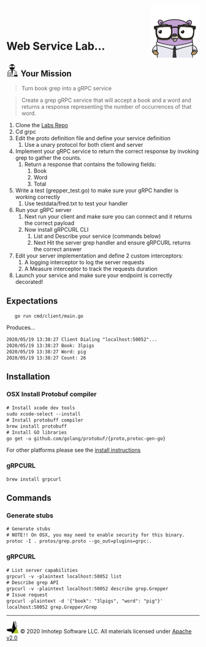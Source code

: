 <img src="../assets/gophernand.png" align="right" width="128" height="auto"/>

<br/>
<br/>
<br/>

# Web Service Lab...

## <img src="../assets/lab.png" width="auto" height="32"/> Your Mission

> Turn book grep into a gRPC service

> Create a grep gRPC service that will accept a book and a word and returns a response
> representing the number of occurrences of that word.

1. Clone the [Labs Repo](https://github.com/gopherland/labs2)
2. Cd grpc
3. Edit the proto definition file and define your service definition
   1. Use a unary protocol for both client and server
4. Implement your gRPC service to return the correct response by invoking grep to gather the counts.
   1. Return a response that contains the following fields:
      1. Book
      2. Word
      3. Total
5. Write a test (grepper_test.go) to make sure your gRPC handler is working correctly
   1. Use testdata/fred.txt to test your handler
6. Run your gRPC server
   1. Next run your client and make sure you can connect and it returns the correct payload
   2. Now install gRPCURL CLI
      1. List and Describe your service (commands below)
      2. Next Hit the server grep handler and ensure gRPCURL returns the correct answer
7. Edit your server implementation and define 2 custom interceptors:
   1. A logging interceptor to log the server requests
   2. A Measure interceptor to track the requests duration
8. Launch your service and make sure your endpoint is correctly decorated!

## Expectations

```shell
   go run cmd/client/main.go
```

Produces...

```text
2020/05/19 13:38:27 Client Dialing "localhost:50052"...
2020/05/19 13:38:27 Book: 3lpigs
2020/05/19 13:38:27 Word: pig
2020/05/19 13:38:27 Count: 26
```

## Installation

### OSX Install Protobuf compiler

```shell
# Install xcode dev tools
sudo xcode-select --install
# Install protobuff compiler
brew install protobuff
# Install GO libraries
go get -u github.com/golang/protobuf/{proto,protoc-gen-go}
```

For other platforms please see the [install instructions](https://github.com/protocolbuffers/protobuf/blob/master/README.md#protocol-compiler-installation)

### gRPCURL

```shell
brew install grpcurl
```

## Commands

### Generate stubs

```shell
# Generate stubs
# NOTE!! On OSX, you may need to enable security for this binary.
protoc -I . protos/grep.proto --go_out=plugins=grpc:.
```

### gRPCURL

```shell
# List server capabilities
grpcurl -v -plaintext localhost:50052 list
# Describe grep API
grpcurl -v -plaintext localhost:50052 describe grep.Grepper
# Issue request
grpcurl -plaintext -d '{"book": "3lpigs", "word": "pig"}' localhost:50052 grep.Grepper/Grep
 ```

---
<img src="../assets/imhotep_logo.png" width="32" height="auto"/> © 2020 Imhotep Software LLC.
All materials licensed under [Apache v2.0](http://www.apache.org/licenses/LICENSE-2.0)
